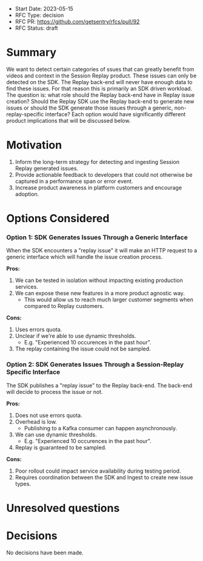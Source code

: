 - Start Date: 2023-05-15
- RFC Type: decision
- RFC PR: https://github.com/getsentry/rfcs/pull/92
- RFC Status: draft

# Summary

We want to detect certain categories of ssues that can greatly benefit from videos and context in the Session Replay product. These issues can only be detected on the SDK. The Replay back-end will never have enough data to find these issues. For that reason this is primarily an SDK driven workload. The question is: what role should the Replay back-end have in Replay issue creation? Should the Replay SDK use the Replay back-end to generate new issues or should the SDK generate those issues through a generic, non-replay-specific interface? Each option would have significantly different product implications that will be discussed below.

# Motivation

1. Inform the long-term strategy for detecting and ingesting Session Replay generated issues.
2. Provide actionable feedback to developers that could not otherwise be captured in a performance span or error event.
3. Increase product awareness in platform customers and encourage adoption.

# Options Considered

### Option 1: SDK Generates Issues Through a Generic Interface

When the SDK encounters a "replay issue" it will make an HTTP request to a generic interface which will handle the issue creation process.

**Pros:**

1. We can be tested in isolation without impacting existing production services.
2. We can expose these new features in a more product agnostic way.
   - This would allow us to reach much larger customer segments when compared to Replay customers.

**Cons:**

1. Uses errors quota.
2. Unclear if we're able to use dynamic thresholds.
   - E.g. "Experienced 10 occurences in the past hour".
3. The replay containing the issue could not be sampled.

### Option 2: SDK Generates Issues Through a Session-Replay Specific Interface

The SDK publishes a "replay issue" to the Replay back-end. The back-end will decide to process the issue or not.

**Pros:**

1. Does not use errors quota.
2. Overhead is low.
   - Publishing to a Kafka consumer can happen asynchronously.
3. We can use dynamic thresholds.
   - E.g. "Experienced 10 occurences in the past hour".
4. Replay is guaranteed to be sampled.

**Cons:**

1. Poor rollout could impact service availability during testing period.
2. Requires coordination between the SDK and Ingest to create new issue types.

# Unresolved questions

# Decisions

No decisions have been made.
